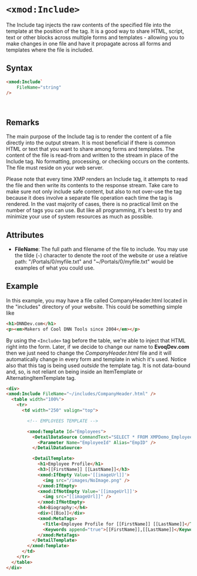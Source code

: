 # `<xmod:Include>`

The Include tag injects the raw contents of the specified file into the template at the position of the tag. It is a good way to share HTML, script, text or other blocks across multiple forms and templates - allowing you to make changes in one file and have it propagate across all forms and templates where the file is included.

## Syntax
```html
<xmod:Include`  
    FileName="string"
/> 
```
 
## Remarks

The main purpose of the Include tag is to render the content of a file directly into the output stream. It is most beneficial if there is common HTML or text that you want to share among forms and templates. The content of the file is read-from and written to the stream in place of the Include tag. No formatting, processing, or checking occurs on the contents. The file must reside on your web server.

Please note that every time XMP renders an Include tag, it attempts to read the file and then write its contents to the response stream. Take care to make sure not only include safe content, but also to not over-use the tag because it does involve a separate file operation each time the tag is rendered. In the vast majority of cases, there is no practical limit on the number of tags you can use. But like all programming, it's best to try and minimize your use of system resources as much as possible.

## Attributes  

*   **FileName**: The full path and filename of the file to include. You may use the tilde (`~`) character to denote the root of the website or use a relative path: "/Portals/0/myfile.txt" and "~/Portals/0/myfile.txt" would be examples of what you could use.

## Example

In this example, you may have a file called CompanyHeader.html located in the "includes" directory of your website. This could be something simple like 

```html
<h1>DNNDev.com</h1>
<p><em>Makers of Cool DNN Tools since 2004</em></p>
```

By using the `<Include>` tag before the table, we're able to inject that HTML right into the form. Later, if we decide to change our name to **EvoqDev.com** then we just need to change the _CompanyHeader.html_ file and it will automatically change in every form and template in which it's used. Notice also that this tag is being used _outside_ the template tag. It is not data-bound and, so, is not reliant on being inside an ItemTemplate or AlternatingItemTemplate tag.

```html {2}
<div>
<xmod:Include FileName="~/includes/CompanyHeader.html" />
  <table width="100%">
    <tr>
      <td width="250" valign="top">

        <!-- EMPLOYEES TEMPLATE -->

        <xmod:Template Id="Employees">
          <DetailDataSource CommandText="SELECT * FROM XMPDemo_Employees WHERE EmployeeId = @EmpID">
            <Parameter Name="EmployeeId" Alias="EmpID" />
          </DetailDataSource>

          <DetailTemplate>
            <h1>Employee Profile</h1>
            <h3>[[FirstName]] [[LastName]]</h3>
            <xmod:IfEmpty Value='[[imageUrl]]'>
              <img src="/images/NoImage.png" />
            </xmod:IfEmpty>
            <xmod:IfNotEmpty Value='[[imageUrl]]'>
              <img src="[[imageUrl]]" />
            </xmod:IfNotEmpty>
            <h4>Biography:</h4>
            <div>[[Bio]]</div>
            <xmod:MetaTags>
              <Title>Employee Profile for [[FirstName]] [[LastName]]</Title>
              <Keywords append="true">[[FirstName]],[[LastName]]</Keywords>
            </xmod:MetaTags>
          </DetailTemplate>
        </xmod:Template>
      </td>
    </tr>
  </table>
</div>
```